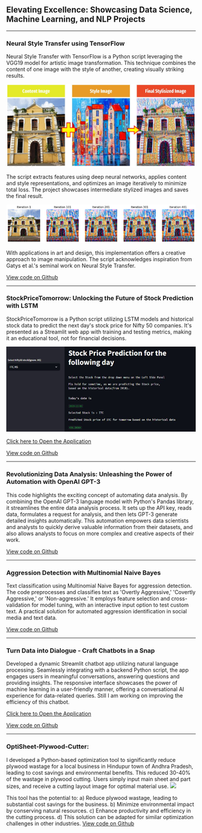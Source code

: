## Elevating Excellence: Showcasing Data Science, Machine Learning, and NLP Projects

---
### Neural Style Transfer using TensorFlow

Neural Style Transfer with TensorFlow is a Python script leveraging the VGG19 model for artistic image transformation. This technique combines the content of one image with the style of another, creating visually striking results. 

<img src="images/overview.JPG?raw=true" />

The script extracts features using deep neural networks, applies content and style representations, and optimizes an image iteratively to minimize total loss. The project showcases intermediate stylized images and saves the final result. 

<img src="images/iterations progress.png?raw=true" />

With applications in art and design, this implementation offers a creative approach to image manipulation. The script acknowledges inspiration from Gatys et al.'s seminal work on Neural Style Transfer.

[View code on Github](https://github.com/d-saikumar/NeuralStyleTransfer)

---
### StockPriceTomorrow: Unlocking the Future of Stock Prediction with LSTM

StockPriceTomorrow is a Python script utilizing LSTM models and historical stock data to predict the next day's stock price for Nifty 50 companies. It's presented as a Streamlit web app with training and testing metrics, making it an educational tool, not for financial decisions.

<img src="images/interface.JPG?raw=true" />

[Click here to Open the Application](https://stockpricetomorrow-prediction.streamlit.app/)

[View code on Github](https://github.com/d-saikumar/StockPriceTomorrow)

---
### Revolutionizing Data Analysis: Unleashing the Power of Automation with OpenAI GPT-3

This code highlights the exciting concept of automating data analysis. By combining the OpenAI GPT-3 language model with Python's Pandas library, it streamlines the entire data analysis process. It sets up the API key, reads data, formulates a request for analysis, and then lets GPT-3 generate detailed insights automatically. This automation empowers data scientists and analysts to quickly derive valuable information from their datasets, and also allows analysts to focus on more complex and creative aspects of their work.

[View code on Github](https://github.com/d-saikumar/GPT3DataAnalyzerBot)

---

### Aggression Detection with Multinomial Naive Bayes

Text classification using Multinomial Naive Bayes for aggression detection. The code preprocesses and classifies text as 'Overtly Aggressive,' 'Covertly Aggressive,' or 'Non-aggressive.' It employs feature selection and cross-validation for model tuning, with an interactive input option to test custom text. A practical solution for automated aggression identification in social media and text data.

[View code on Github](https://github.com/d-saikumar/AggressionDetection)

---

### Turn Data into Dialogue - Craft Chatbots in a Snap

Developed a dynamic Streamlit chatbot app utilizing natural language processing. Seamlessly integrating with a backend Python script, the app engages users in meaningful conversations, answering questions and providing insights. The responsive interface showcases the power of machine learning in a user-friendly manner, offering a conversational AI experience for data-related queries. Still I am working on improving the efficiency of this chatbot.

[Click here to Open the Application](https://simplechatbot.streamlit.app/)

[View code on Github](https://github.com/d-saikumar/Chatbot)

---
### OptiSheet-Plywood-Cutter: 

I developed a Python-based optimization tool to significantly reduce plywood wastage for a local business in Hindupur town of Andhra Pradesh, leading to cost savings and environmental benefits. This reduced 30-40% of the wastage in plywood cutting. 
Users simply input main sheet and part sizes, and receive a cutting layout image for optimal material use.
<img src="OptiSheet-Plywood-Cutter/Input.JPG?raw=true" />

This tool has the potential to:
a)	Reduce plywood wastage, leading to substantial cost savings for the business.
b)	Minimize environmental impact by conserving natural resources.
c)	Enhance productivity and efficiency in the cutting process.
d)	This solution can be adapted for similar optimization challenges in other industries.
[View code on Github](https://github.com/d-saikumar/OptiSheet-Plywood-Cutter)

